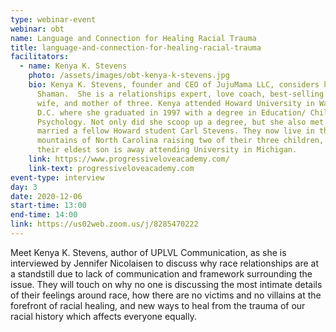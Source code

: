 ```yaml
---
type: webinar-event
webinar: obt
name: Language and Connection for Healing Racial Trauma
title: language-and-connection-for-healing-racial-trauma
facilitators:
  - name: Kenya K. Stevens
    photo: /assets/images/obt-kenya-k-stevens.jpg
    bio: Kenya K. Stevens, founder and CEO of JujuMama LLC, considers herself a Love
      Shaman.  She is a relationships expert, love coach, best-selling author,
      wife, and mother of three. Kenya attended Howard University in Washington
      D.C. where she graduated in 1997 with a degree in Education/ Child
      Psychology. Not only did she scoop up a degree, but she also met and
      married a fellow Howard student Carl Stevens. They now live in the
      mountains of North Carolina raising two of their three children, while
      their eldest son is away attending University in Michigan.
    link: https://www.progressiveloveacademy.com/
    link-text: progressiveloveacademy.com
event-type: interview
day: 3
date: 2020-12-06
start-time: 13:00
end-time: 14:00
link: https://us02web.zoom.us/j/8285470222
---
```


Meet Kenya K. Stevens, author of UPLVL Communication, as she is interviewed by Jennifer Nicolaisen to discuss why race relationships are at a standstill due to lack of communication and framework surrounding the issue. They will touch on why no one is discussing the most intimate details of their feelings around race, how there are no victims and no villains at the forefront of racial healing, and new ways to heal from the trauma of our racial history which affects everyone equally.
